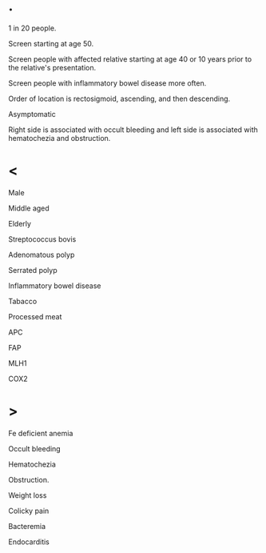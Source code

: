 # .

1 in 20 people.

Screen starting at age 50.

Screen people with affected relative starting at age 40 or 10 years prior to the relative's presentation.

Screen people with inflammatory bowel disease more often.

Order of location is rectosigmoid, ascending, and then descending.

Asymptomatic

Right side is associated with occult bleeding and left side is associated with hematochezia and obstruction.

# <

Male

Middle aged

Elderly

Streptococcus bovis

Adenomatous polyp

Serrated polyp

Inflammatory bowel disease

Tabacco

Processed meat

APC

FAP

MLH1

COX2

# >

Fe deficient anemia

Occult bleeding

Hematochezia

Obstruction.

Weight loss

Colicky pain

Bacteremia

Endocarditis
